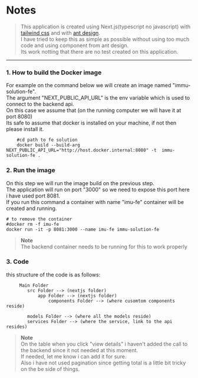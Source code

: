 # Notes
> This application is created using Next.js(typescript no javascript) with [tailwind css](https://tailwindui.com/components) and with [ant design](https://ant.design/components/notification).
> <br/> I have tried to keep this as simple as possible without using too much code and using component from ant design.
> <br/> Its work notting that there are no test created on this application.
---

### 1. How to build the Docker image

For example on the command below we will create an image named "immu-solution-fe".
<br/> The argument "NEXT_PUBLIC_API_URL" is the env variable which is used to connect to the backend api.
<br/> On this case we assume that (on the running computer we will have it at port 8080)
<br/> Its safe to assume that docker is installed on your machine, if not then please install it.

```shell
    #cd path to fe solution
    docker build --build-arg NEXT_PUBLIC_API_URL="http://host.docker.internal:8080" -t  immu-solution-fe .
```

### 2. Run the image

On this step we will run the image build on the previous step.<br>
The application will run on port "3000" so we need to expose this port here i have used port 8081.<br>
If you run this command a container with name "imu-fe" container will be created and running.

```shell
# to remove the container 
#docker rm -f imu-fe
docker run -it -p 8081:3000 --name imu-fe immu-solution-fe
```

> **Note** <br>
> The backend container needs to be running for this to work properly


### 3. Code 

this structure of the code is as follows: <br>
``` 
     Main Folder
        src Folder --> (nextjs folder)
            app Folder --> (nextjs folder)
                components Folder --> (where cusomtom components reside)
                
        models Folder --> (where all the models reside)
        services Folder --> (where the service, link to the api resides)
```


> **Note** <br>
> On the table when you click "view details" i haven't added the call to the backend since it not needed at this moment.<br/>
> If needed, let me know i can add it for sure. <br/>
> Also i have not used pagination since getting total is a little bit tricky on the be side of things.

